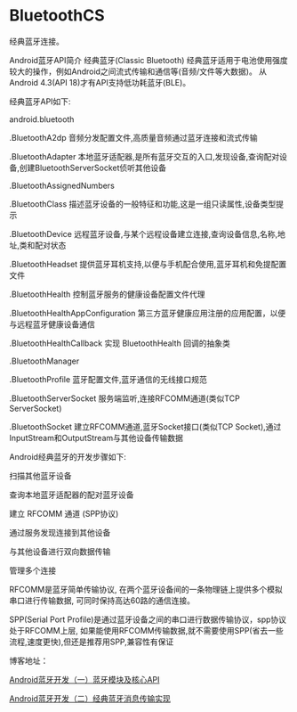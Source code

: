 # BluetoothCS

经典蓝牙连接。

Android蓝牙API简介
经典蓝牙(Classic Bluetooth)
经典蓝牙适用于电池使用强度较大的操作，例如Android之间流式传输和通信等(音频/文件等大数据)。 从Android 4.3(API 18)才有API支持低功耗蓝牙(BLE)。

经典蓝牙API如下:

android.bluetooth

.BluetoothA2dp 音频分发配置文件,高质量音频通过蓝牙连接和流式传输

.BluetoothAdapter 本地蓝牙适配器,是所有蓝牙交互的入口,发现设备,查询配对设备,创建BluetoothServerSocket侦听其他设备

.BluetoothAssignedNumbers

.BluetoothClass 描述蓝牙设备的一般特征和功能,这是一组只读属性,设备类型提示

.BluetoothDevice 远程蓝牙设备,与某个远程设备建立连接,查询设备信息,名称,地址,类和配对状态

.BluetoothHeadset 提供蓝牙耳机支持,以便与手机配合使用,蓝牙耳机和免提配置文件

.BluetoothHealth 控制蓝牙服务的健康设备配置文件代理

.BluetoothHealthAppConfiguration 第三方蓝牙健康应用注册的应用配置，以便与远程蓝牙健康设备通信

.BluetoothHealthCallback 实现 BluetoothHealth 回调的抽象类

.BluetoothManager

.BluetoothProfile 蓝牙配置文件,蓝牙通信的无线接口规范

.BluetoothServerSocket 服务端监听,连接RFCOMM通道(类似TCP ServerSocket)

.BluetoothSocket 建立RFCOMM通道,蓝牙Socket接口(类似TCP Socket),通过InputStream和OutputStream与其他设备传输数据

Android经典蓝牙的开发步骤如下:

扫描其他蓝牙设备

查询本地蓝牙适配器的配对蓝牙设备

建立 RFCOMM 通道 (SPP协议)

通过服务发现连接到其他设备

与其他设备进行双向数据传输

管理多个连接

RFCOMM是蓝牙简单传输协议, 在两个蓝牙设备间的一条物理链上提供多个模拟串口进行传输数据, 可同时保持高达60路的通信连接。

SPP(Serial Port Profile)是通过蓝牙设备之间的串口进行数据传输协议，spp协议处于RFCOMM上层, 如果能使用RFCOMM传输数据,就不需要使用SPP(省去一些流程,速度更快),但还是推荐用SPP,兼容性有保证

博客地址：

[Android蓝牙开发（一）蓝牙模块及核心API](https://www.cnblogs.com/jqnl/p/13391663.html)

[Android蓝牙开发（二）经典蓝牙消息传输实现](https://www.jianshu.com/p/12395bfe4efb)
